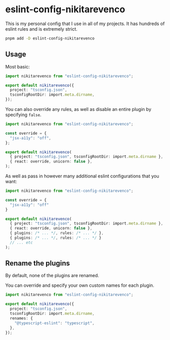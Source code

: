 # eslint-config-nikitarevenco

This is my personal config that I use in all of my projects. It has hundreds of eslint rules and is extremely strict.

```sh
pnpm add -D eslint-config-nikitarevenco
```

## Usage

Most basic:

```ts
import nikitarevenco from "eslint-config-nikitarevenco";

export default nikitarevenco({
  project: "tsconfig.json",
  tsconfigRootDir: import.meta.dirname,
});
```

You can also override any rules, as well as disable an entire plugin by specifying `false`.

```ts
import nikitarevenco from "eslint-config-nikitarevenco";

const override = {
  "jsx-a11y": "off",
};

export default nikitarevenco(
  { project: "tsconfig.json", tsconfigRootDir: import.meta.dirname },
  { react: override, unicorn: false },
);
```

As well as pass in however many additional eslint configurations that you want:

```ts
import nikitarevenco from "eslint-config-nikitarevenco";

const override = {
  "jsx-a11y": "off"
}

export default nikitarevenco(
  { project: "tsconfig.json", tsconfigRootDir: import.meta.dirname },
  { react: override, unicorn: false },
  { plugins: /* ... */, rules: /* ... */ },
  { plugins: /* ... */, rules: /* ... */ }
  // ... etc
);
```

## Rename the plugins

By default, none of the plugins are renamed.

You can override and specify your own custom names for each plugin.

```ts
import nikitarevenco from "eslint-config-nikitarevenco";

export default nikitarevenco({
  project: "tsconfig.json",
  tsconfigRootDir: import.meta.dirname,
  renames: {
    "@typescript-eslint": "typescript",
  },
});
```
